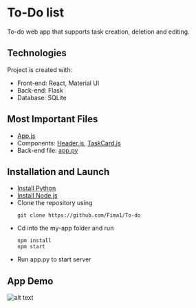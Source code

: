 # To-Do list
To-do web app that supports task creation, deletion and editing.

## Technologies
Project is created with:
- Front-end: React, Material UI
- Back-end: Flask
- Database: SQLite

## Most Important Files
- [App.js](my-app/src/App.js)
- Components: [Header.js](my-app/src/components/Header.js), [TaskCard.js](my-app/src/components/TaskCard.js) 
- Back-end file: [app.py](.venv/app.py)

## Installation and Launch
- [Install Python](https://www.python.org/downloads/)
- [Install Node.js](https://nodejs.org/en/)
- Clone the repository using
  ```
  git clone https://github.com/Fima1/To-do
  ```
- Cd into the my-app folder and run
  ```
  npm install
  npm start
  ```
- Run app.py to start server

## App Demo

![alt text](https://github.com/Fima1/To-do_list/blob/main/To-do_website_demo1.gif?raw=true)
